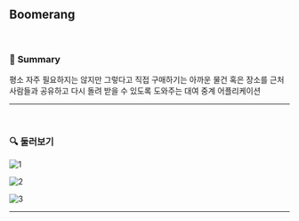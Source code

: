 ## **Boomerang**

<br>

### 📝 **Summary**

평소 자주 필요하지는 않지만 그렇다고 직접 구매하기는 아까운 물건 혹은 장소를 근처 사람들과 공유하고 다시 돌려 받을 수 있도록 도와주는 대여 중계 어플리케이션

---

<br>

### 🔍 **둘러보기**

![1](https://github.com/2023-Summer-Project/Boomerang_iOS/assets/103043741/40a94855-5c68-4014-bb48-9be2340be4ec)

![2](https://github.com/2023-Summer-Project/Boomerang_iOS/assets/103043741/4001e2f5-9002-4699-b1b6-5fa045e45452)

![3](https://github.com/2023-Summer-Project/Boomerang_iOS/assets/103043741/ab1c68bf-44f8-438f-8265-14c39d7d812e)

---